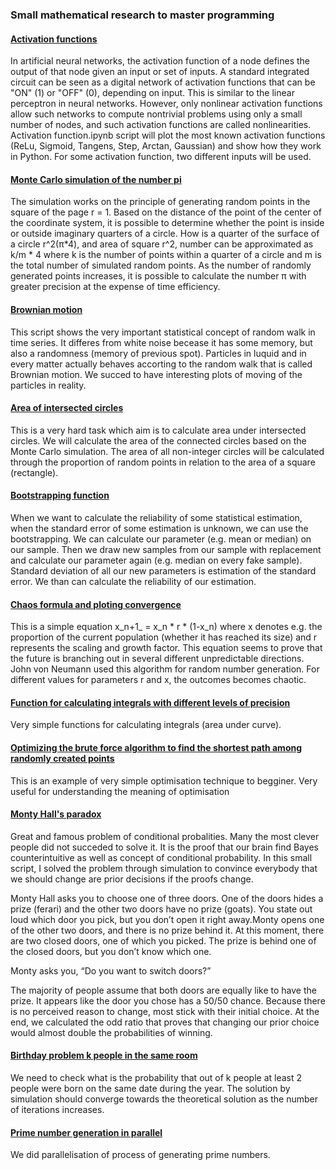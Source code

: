 ### Small mathematical research to master programming

#### [Activation functions](https://github.com/Vitomir84/Mathematical_research/blob/master/Activation_functions.ipynb)

In artificial neural networks, the activation function of a node defines the output of that node given an input or set of inputs. A standard integrated circuit can be seen as a digital network of activation functions that can be "ON" (1) or "OFF" (0), depending on input. This is similar to the linear perceptron in neural networks. However, only nonlinear activation functions allow such networks to compute nontrivial problems using only a small number of nodes, and such activation functions are called nonlinearities. Activation function.ipynb script will plot the most known activation functions (ReLu, Sigmoid, Tangens, Step, Arctan, Gaussian) and show how they work in Python. For some activation function, two different inputs will be used. 

#### [Monte Carlo simulation of the number pi](https://github.com/Vitomir84/Mathematical_research/blob/master/Approximation_of_pi_number.ipynb)

The simulation works on the principle of generating random points in the square of the page r = 1.
Based on the distance of the point of the center of the coordinate system, it is possible to determine whether the point is inside or outside imaginary quarters of a circle. How is a quarter of the surface of a circle r^2\(π*4), and area of square r^2, number  can be approximated as k/m * 4  where k is the number of points within a quarter of a circle and m is the total number of simulated random points. As the number of randomly generated points increases, it is possible to calculate the number π with greater precision at the expense of time efficiency.

#### [Brownian motion](https://github.com/Vitomir84/Mathematical_research/blob/master/Brownian%20motion%20(random%20walk).ipynb)

This script shows the very important statistical concept of random walk in time series. It differes from white noise becease it has some memory, but also a randomness (memory of previous spot). Particles in luquid and in every matter actually behaves accorting to the random walk that is called Brownian motion. 
We succed to have interesting plots of moving of the particles in reality. 


#### [Area of intersected circles](https://github.com/Vitomir84/Mathematical_research/blob/master/Area_of_intersected_circles.ipynb)

This is a very hard task which aim is to calculate area under intersected circles. We will calculate the area of the connected circles based on the Monte Carlo simulation. The area of all non-integer circles will be calculated through the proportion of random points in relation to the area of a square (rectangle).

#### [Bootstrapping function](https://github.com/Vitomir84/Mathematical_research/blob/master/Bootstrapping.ipynb)

When we want to calculate the reliability of some statistical estimation, when the standard error of some estimation is unknown, we can use the bootstrapping. We can calculate our parameter (e.g. mean or median) on our sample. Then we draw new samples from our sample with replacement and calculate our parameter again (e.g. median on every fake sample). Standard deviation of all our new parameters is estimation of the standard error. We than can calculate the reliability of our estimation.

#### [Chaos formula and ploting convergence](https://github.com/Vitomir84/Mathematical_research/blob/master/Formula%20haosa.ipynb)

This is a simple equation  x_n+1_ = x_n * r * (1-x_n)  where x denotes e.g. the proportion of the current population (whether it has reached its size) and r represents the scaling and growth factor. This equation seems to prove that the future is branching out in several different unpredictable directions.
John von Neumann used this algorithm for random number generation. For different values for parameters r and x, the outcomes becomes chaotic. 

#### [Function for calculating integrals with different levels of precision](https://github.com/Vitomir84/Mathematical_research/blob/master/Integral.ipynb)

Very simple functions for calculating integrals (area under curve). 

#### [Optimizing the brute force algorithm to find the shortest path among randomly created points](https://github.com/Vitomir84/Mathematical_research/blob/master/Najkraca%20duz.ipynb)

This is an example of very simple optimisation technique to begginer. Very useful for understanding the meaning of optimisation

#### [Monty Hall's paradox](https://github.com/Vitomir84/Mathematical_research/blob/master/Montiholov%20paradoks.ipynb)

Great and famous problem of conditional probalities.  Many the most clever people did not succeded to solve it. It is the proof that our brain find Bayes counterintuitive as well as concept of conditional probability. In this small script, I solved the problem through simulation to convince everybody that we should change are prior decisions if the proofs change. 

Monty Hall asks you to choose one of three doors. One of the doors hides a prize (ferari) and the other two doors have no prize (goats). You state out loud which door you pick, but you don’t open it right away.Monty opens one of the other two doors, and there is no prize behind it. At this moment, there are two closed doors, one of which you picked. The prize is behind one of the closed doors, but you don’t know which one.

Monty asks you, “Do you want to switch doors?”

The majority of people assume that both doors are equally like to have the prize. It appears like the door you chose has a 50/50 chance. Because there is no perceived reason to change, most stick with their initial choice. At the end, we calculated the odd ratio that proves that changing our prior choice would almost double the probabilities of winning. 

#### [Birthday problem k people in the same room](https://github.com/Vitomir84/Mathematical_research/blob/master/Simulacija%20da%20li%20je%20n%20broj%20osoba%20rodjen%20istog%20datuma.ipynb)

We need to check what is the probability that out of k people at least 2 people were born on the same date during the year. The solution by simulation should converge towards the theoretical solution as the number of iterations increases.


#### [Prime number generation in parallel](https://github.com/Vitomir84/Mathematical_research/blob/master/Paralelizovanje_generisanja_prostih_brojeva.py)

We did parallelisation of process of generating prime numbers. 



